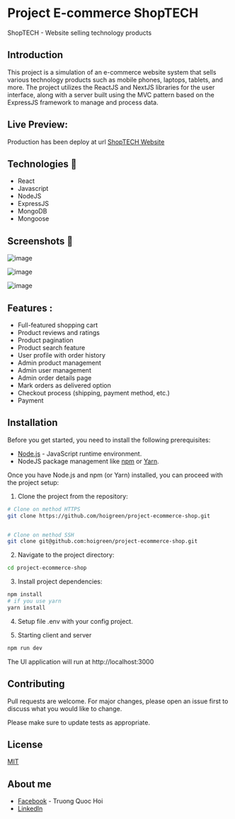 # Project E-commerce ShopTECH

ShopTECH - Website selling technology products

## Introduction

This project is a simulation of an e-commerce website system that sells various technology products such as mobile phones, laptops, tablets, and more. The project utilizes the ReactJS and NextJS libraries for the user interface, along with a server built using the MVC pattern based on the ExpressJS framework to manage and process data.

## Live Preview:
Production has been deploy at url [ShopTECH Website](https://shoptech.website)

## Technologies 🔧
- React
- Javascript
- NodeJS
- ExpressJS
- MongoDB
- Mongoose

## Screenshots 📸
![image](https://github.com/hoigreen/project-ecommerce-shop/assets/88929110/004949fb-e82e-4f08-b6d9-5231a40b0373)

![image](https://github.com/hoigreen/project-ecommerce-shop/assets/88929110/4662dc0f-8d45-4593-b97c-32c759e22e22)

![image](https://github.com/hoigreen/project-ecommerce-shop/assets/88929110/2b80d2d2-912a-4b5c-8b0b-cf369ec52f07)

## Features :
- Full-featured shopping cart
- Product reviews and ratings
- Product pagination
- Product search feature
- User profile with order history
- Admin product management
- Admin user management
- Admin order details page
- Mark orders as delivered option
- Checkout process (shipping, payment method, etc.)
- Payment

## Installation

Before you get started, you need to install the following prerequisites:

- [Node.js](https://nodejs.org/en) - JavaScript runtime environment.
- NodeJS package management like [npm](https://www.npmjs.com/) or [Yarn](https://yarnpkg.com/).


Once you have Node.js and npm (or Yarn) installed, you can proceed with the project setup:

1. Clone the project from the repository:
```bash
# Clone on method HTTPS
git clone https://github.com/hoigreen/project-ecommerce-shop.git


# Clone on method SSH
git clone git@github.com:hoigreen/project-ecommerce-shop.git
```
2. Navigate to the project directory:
``` bash
cd project-ecommerce-shop
```

3. Install project dependencies:
``` bash
npm install
# if you use yarn
yarn install
```

4. Setup file .env with your config project.

5. Starting client and server
``` bash
npm run dev
```

The UI application will run at http://localhost:3000

## Contributing

Pull requests are welcome. For major changes, please open an issue first
to discuss what you would like to change.

Please make sure to update tests as appropriate.

## License

[MIT](https://choosealicense.com/licenses/mit/)

## About me

- [Facebook](https://www.facebook.com/hoigreen) - Truong Quoc Hoi
- [LinkedIn](https://www.linkedin.com/in/hoigreen/)
